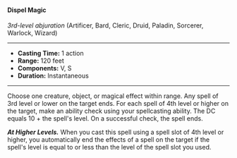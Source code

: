 #### Dispel Magic
*3rd-level abjuration* (Artificer, Bard, Cleric, Druid, Paladin, Sorcerer, Warlock, Wizard)
___
- **Casting Time:** 1 action
- **Range:** 120 feet
- **Components:** V, S
- **Duration:** Instantaneous
---
Choose one creature, object, or magical effect within range. Any spell of 3rd level or lower on the target ends. For each spell of 4th level or higher on the target, make an ability check using your spellcasting ability. The DC equals 10 + the spell's level. On a successful check, the spell ends.

***At Higher Levels.*** When you cast this spell using a spell slot of 4th level or higher, you automatically end the effects of a spell on the target if the spell's level is equal to or less than the level of the spell slot you used.